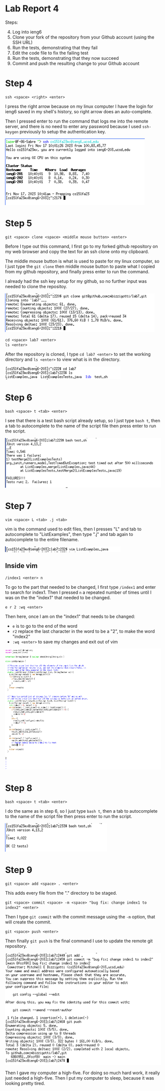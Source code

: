 # Lab Report 4
Steps:

4. Log into ieng6
5. Clone your fork of the repository from your Github account (using the SSH URL)
6. Run the tests, demonstrating that they fail
7. Edit the code file to fix the failing test
8. Run the tests, demonstrating that they now succeed
9. Commit and push the resulting change to your Github account

# Step 4
```
ssh <space> <right> <enter>
```

I press the right arrow because on my linux computer I have the login for ieng6 saved in my shell's history, so right arrow does an auto-complete.

Then I pressed enter to run the command that logs me into the remote server, and there is no need to enter any password because I used `ssh-keygen` previously to setup the authentication key.

![step 4](images/4-step4.png)

# Step 5
```
git <space> clone <space> <middle mouse button> <enter>
```

Before I type out this command, I first go to my forked github repository on my web browser and copy the text for an ssh clone onto my clipboard.

The middle mouse button is what is used to paste for my linux computer, so I just type the `git clone` then middle mouse button to paste what I copied from my github repository, and finally press enter to run the command.

I already had the ssh key setup for my github, so no further input was needed to clone the repositoy.

![step 5](images/4-step5.png)

```
cd <space> lab7 <enter>
ls <enter>
```

After the repository is cloned, I type `cd lab7 <enter>` to set the working directory and `ls <enter>` to view what is in the directory.

![step 5 1](images/4-step5-1.png)

# Step 6
```
bash <space> t <tab> <enter>
```

I see that there is a test bash script already setup, so I just type `bash t`, then a tab to autocomplete to the name of the script file then press enter to run the script.

![step 6](images/4-step6.png)


# Step 7
```
vim <space> L <tab> .j <tab>
```

vim is the command used to edit files, then I presses "L" and tab to autocomplete to "ListExamples", then type ".j" and tab again to autocomplete to the entire filename.

![step 7](images/4-step7.png)

## Inside vim

```
/index1 <enter> n
```

To go to the part that needed to be changed, I first type `/index1` and enter to search for index1. Then I pressed `n` a repeated number of times until I was on the the "index1" that needed to be changed.

```
e r 2 :wq <enter>
```

Then here, once I am on the "index1" that needs to be changed:
- `e` is to go to the end of the word
- `r2` replace the last character in the word to be a "2", to make the word "index2"
- `:wq <enter>` to save my changes and exit out of vim

![step 7](images/4-step7-1.png)

# Step 8
```
bash <space> t <tab> <enter>
```

I do the same as in step 6, so I just type `bash t`, then a tab to autocomplete to the name of the script file then press enter to run the script.

![step 8](images/4-step8.png)

# Step 9

```
git <space> add <space> . <enter>
```

This adds every file from the "." directory to be staged.

```
git <space> commit <space> -m <space> "bug fix: change index1 to index2" <enter>
```

Then I type `git commit` with the commit message using the `-m` option, that will create the commit.

```
git <space> push <enter>
```

Then finally `git push` is the final command I use to update the remote git repository.

![step 9](images/4-step9.png)

Then I gave my computer a high-five. For doing so much hard work, it really just needed a high-five. Then I put my computer to sleep, because it was looking pretty tired.
